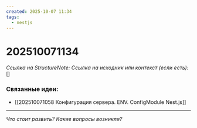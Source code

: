 ```yaml
---
created: 2025-10-07 11:34
tags:
  - nestjs
---
```

# 202510071134
*Ссылка на StructureNote:*
*Ссылка на исходник или контекст (если есть):* []

### Связанные идеи:
* [[202510071058 Конфигурация сервера. ENV. ConfigModule Nest.js]]
---

*Что стоит развить? Какие вопросы возникли?*
